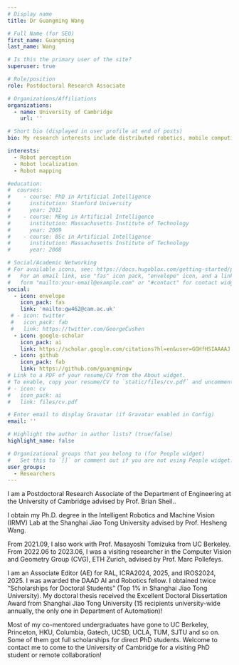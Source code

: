 ```yaml
---
# Display name
title: Dr Guangming Wang

# Full Name (for SEO)
first_name: Guangming
last_name: Wang

# Is this the primary user of the site?
superuser: true

# Role/position
role: Postdoctoral Research Associate

# Organizations/Affiliations
organizations:
  - name: University of Cambridge
    url: ''

# Short bio (displayed in user profile at end of posts)
bio: My research interests include distributed robotics, mobile computing and programmable matter.

interests:
  - Robot perception
  - Robot localization
  - Robot mapping

#education:
#  courses:
#    - course: PhD in Artificial Intelligence
#      institution: Stanford University
#      year: 2012
#    - course: MEng in Artificial Intelligence
#      institution: Massachusetts Institute of Technology
#      year: 2009
#    - course: BSc in Artificial Intelligence
#      institution: Massachusetts Institute of Technology
#      year: 2008

# Social/Academic Networking
# For available icons, see: https://docs.hugoblox.com/getting-started/page-builder/#icons
#   For an email link, use "fas" icon pack, "envelope" icon, and a link in the
#   form "mailto:your-email@example.com" or "#contact" for contact widget.
social:
  - icon: envelope
    icon_pack: fas
    link: 'mailto:gw462@cam.ac.uk'
 # - icon: twitter
 #   icon_pack: fab
 #   link: https://twitter.com/GeorgeCushen
  - icon: google-scholar
    icon_pack: ai
    link: https://scholar.google.com/citations?hl=en&user=GGHfHSIAAAAJ
  - icon: github
    icon_pack: fab
    link: https://github.com/guangmingw
# Link to a PDF of your resume/CV from the About widget.
# To enable, copy your resume/CV to `static/files/cv.pdf` and uncomment the lines below.
# - icon: cv
#   icon_pack: ai
#   link: files/cv.pdf

# Enter email to display Gravatar (if Gravatar enabled in Config)
email: ''

# Highlight the author in author lists? (true/false)
highlight_name: false

# Organizational groups that you belong to (for People widget)
#   Set this to `[]` or comment out if you are not using People widget.
user_groups:
  - Researchers
---
```


I am a Postdoctoral Research Associate of the Department of Engineering at the University of Cambridge advised by Prof. Brian Sheil..

I obtain my Ph.D. degree in the Intelligent Robotics and Machine Vision (IRMV) Lab at the Shanghai Jiao Tong University advised by Prof. Hesheng Wang.

From 2021.09, I also work with Prof. Masayoshi Tomizuka from UC Berkeley. From 2022.06 to 2023.06, I was a visiting researcher in the Computer Vision and Geometry Group (CVG), ETH Zurich, advised by Prof. Marc Pollefeys.

I am an Associate Editor (AE) for RAL, ICRA2024, 2025, and IROS2024, 2025. I was awarded the DAAD AI and Robotics fellow. I obtained twice “Scholarships for Doctoral Students” (Top 1% in Shanghai Jiao Tong University). My doctoral thesis received the Excellent Doctoral Dissertation Award from Shanghai Jiao Tong University (15 recipients university-wide annually, the only one in Department of Automation)!

Most of my co-mentored undergraduates have gone to UC Berkeley, Princeton, HKU, Columbia, Gatech, UCSD, UCLA, TUM, SJTU and so on. Some of them got full scholarships for direct PhD students. Welcome to contact me to come to the University of Cambridge for a visiting PhD student or remote collaboration!
